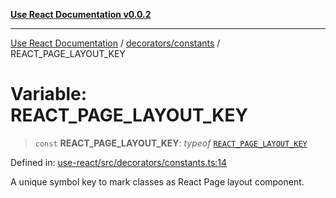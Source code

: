 [**Use React Documentation v0.0.2**](../../../README.md)

***

[Use React Documentation](../../../modules.md) / [decorators/constants](../README.md) / REACT\_PAGE\_LAYOUT\_KEY

# Variable: REACT\_PAGE\_LAYOUT\_KEY

> `const` **REACT\_PAGE\_LAYOUT\_KEY**: *typeof* [`REACT_PAGE_LAYOUT_KEY`](REACT_PAGE_LAYOUT_KEY.md)

Defined in: [use-react/src/decorators/constants.ts:14](https://github.com/stonemjs/use-react/blob/50c96852bd65a75b7f2a00786393fb0c90af6da8/src/decorators/constants.ts#L14)

A unique symbol key to mark classes as React Page layout component.
